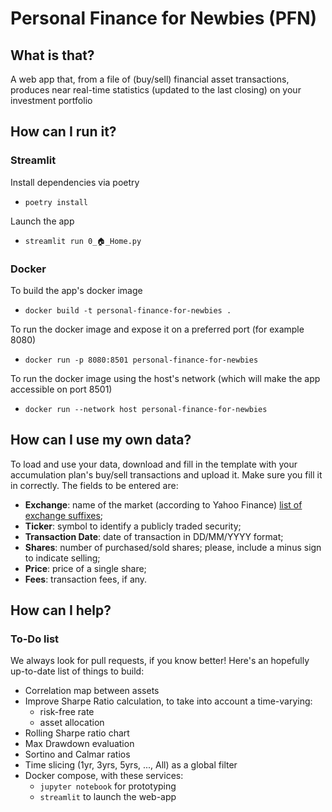 # Personal Finance for Newbies (PFN)

## What is that?
A web app that, from a file of (buy/sell) financial asset transactions, produces near real-time statistics (updated to the last closing) on your investment portfolio

## How can I run it?

### Streamlit
Install dependencies via poetry

- `poetry install`

Launch the app

- `streamlit run 0_🏠_Home.py`

### Docker
To build the app's docker image

- `docker build -t personal-finance-for-newbies .`

To run the docker image and expose it on a preferred port (for example 8080)

- `docker run -p 8080:8501 personal-finance-for-newbies`

To run the docker image using the host's network (which will make the app accessible on port 8501)

- `docker run --network host personal-finance-for-newbies`

## How can I use my own data?
To load and use your data, download and fill in the template with your accumulation plan's buy/sell transactions and upload it.
Make sure you fill it in correctly. The fields to be entered are:

- **Exchange**: name of the market (according to Yahoo Finance) [list of exchange suffixes](https://help.yahoo.com/kb/SLN2310.html);
- **Ticker**: symbol to identify a publicly traded security;
- **Transaction Date**: date of transaction in DD/MM/YYYY format;
- **Shares**: number of purchased/sold shares; please, include a minus sign to indicate selling;
- **Price**: price of a single share;
- **Fees**: transaction fees, if any.

## How can I help?

### To-Do list
We always look for pull requests, if you know better!
Here's an hopefully up-to-date list of things to build:
- Correlation map between assets
- Improve Sharpe Ratio calculation, to take into account a time-varying:
    - risk-free rate
    - asset allocation
- Rolling Sharpe ratio chart
- Max Drawdown evaluation
- Sortino and Calmar ratios
- Time slicing (1yr, 3yrs, 5yrs, ..., All) as a global filter
- Docker compose, with these services:
    - `jupyter notebook` for prototyping
    - `streamlit` to launch the web-app
